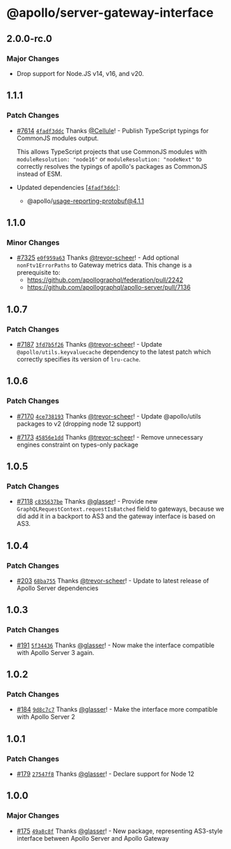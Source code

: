 # @apollo/server-gateway-interface

## 2.0.0-rc.0

### Major Changes

- Drop support for Node.JS v14, v16, and v20.

## 1.1.1

### Patch Changes

- [#7614](https://github.com/apollographql/apollo-server/pull/7614) [`4fadf3ddc`](https://github.com/apollographql/apollo-server/commit/4fadf3ddc9611e050dd0f08d51252ed9b0c0d9e1) Thanks [@Cellule](https://github.com/Cellule)! - Publish TypeScript typings for CommonJS modules output.

  This allows TypeScript projects that use CommonJS modules with
  `moduleResolution: "node16"` or
  `moduleResolution: "nodeNext"`
  to correctly resolves the typings of apollo's packages as CommonJS instead of ESM.

- Updated dependencies [[`4fadf3ddc`](https://github.com/apollographql/apollo-server/commit/4fadf3ddc9611e050dd0f08d51252ed9b0c0d9e1)]:
  - @apollo/usage-reporting-protobuf@4.1.1

## 1.1.0

### Minor Changes

- [#7325](https://github.com/apollographql/apollo-server/pull/7325) [`e0f959a63`](https://github.com/apollographql/apollo-server/commit/e0f959a637c1bc4f07cc8c8dac3a078c7debc9ad) Thanks [@trevor-scheer](https://github.com/trevor-scheer)! - Add optional `nonFtv1ErrorPaths` to Gateway metrics data. This change is a prerequisite to:
  - https://github.com/apollographql/federation/pull/2242
  - https://github.com/apollographql/apollo-server/pull/7136

## 1.0.7

### Patch Changes

- [#7187](https://github.com/apollographql/apollo-server/pull/7187) [`3fd7b5f26`](https://github.com/apollographql/apollo-server/commit/3fd7b5f26144a02e711037b7058a8471e9648bc8) Thanks [@trevor-scheer](https://github.com/trevor-scheer)! - Update `@apollo/utils.keyvaluecache` dependency to the latest patch which correctly specifies its version of `lru-cache`.

## 1.0.6

### Patch Changes

- [#7170](https://github.com/apollographql/apollo-server/pull/7170) [`4ce738193`](https://github.com/apollographql/apollo-server/commit/4ce738193f8d073287c34f84c0346276ae2efc30) Thanks [@trevor-scheer](https://github.com/trevor-scheer)! - Update @apollo/utils packages to v2 (dropping node 12 support)

- [#7173](https://github.com/apollographql/apollo-server/pull/7173) [`45856e1dd`](https://github.com/apollographql/apollo-server/commit/45856e1ddfd646c93682d3d8475bf77fbcc1c22c) Thanks [@trevor-scheer](https://github.com/trevor-scheer)! - Remove unnecessary engines constraint on types-only package

## 1.0.5

### Patch Changes

- [#7118](https://github.com/apollographql/apollo-server/pull/7118) [`c835637be`](https://github.com/apollographql/apollo-server/commit/c835637be07929e3bebe8f3b262588c6d918e694) Thanks [@glasser](https://github.com/glasser)! - Provide new `GraphQLRequestContext.requestIsBatched` field to gateways, because we did add it in a backport to AS3 and the gateway interface is based on AS3.

## 1.0.4

### Patch Changes

- [#203](https://github.com/apollographql/apollo-utils/pull/203) [`68ba755`](https://github.com/apollographql/apollo-utils/commit/68ba755fd54df123408a11a217400711e82f30cf) Thanks [@trevor-scheer](https://github.com/trevor-scheer)! - Update to latest release of Apollo Server dependencies

## 1.0.3

### Patch Changes

- [#191](https://github.com/apollographql/apollo-utils/pull/191) [`5f34436`](https://github.com/apollographql/apollo-utils/commit/5f344367345d297ea2caae4b7c4eb9ec224f2105) Thanks [@glasser](https://github.com/glasser)! - Now make the interface compatible with Apollo Server 3 again.

## 1.0.2

### Patch Changes

- [#184](https://github.com/apollographql/apollo-utils/pull/184) [`9d8c7c7`](https://github.com/apollographql/apollo-utils/commit/9d8c7c778626b818e74c741593aaf6e367c6457a) Thanks [@glasser](https://github.com/glasser)! - Make the interface more compatible with Apollo Server 2

## 1.0.1

### Patch Changes

- [#179](https://github.com/apollographql/apollo-utils/pull/179) [`27547f8`](https://github.com/apollographql/apollo-utils/commit/27547f836dae5da88c51198ff83e7c042988b635) Thanks [@glasser](https://github.com/glasser)! - Declare support for Node 12

## 1.0.0

### Major Changes

- [#175](https://github.com/apollographql/apollo-utils/pull/175) [`49a8c8f`](https://github.com/apollographql/apollo-utils/commit/49a8c8f493c3d571a50927fe2235c4f79b903802) Thanks [@glasser](https://github.com/glasser)! - New package, representing AS3-style interface between Apollo Server and Apollo Gateway
